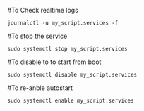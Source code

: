 #To Check realtime logs
```
journalctl -u my_script.services -f
```

#To stop the service
```
sudo systemctl stop my_script.services
```

#To disable to to start from boot
```
sudo systemctl disable my_script.services
```

#To re-anble autostart
```
sudo systemctl enable my_script.services
```
